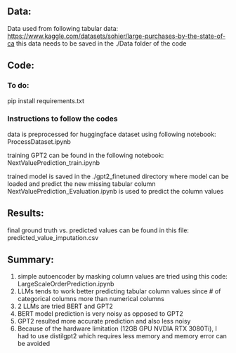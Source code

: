 ## Data:
Data used from following tabular data:
https://www.kaggle.com/datasets/sohier/large-purchases-by-the-state-of-ca
this data needs to be saved in the ./Data folder of the code

## Code:
### To do:
pip install requirements.txt

### Instructions to follow the codes
data is preprocessed for huggingface dataset using following notebook:
ProcessDataset.ipynb

training GPT2 can be found in the following notebook:
NextValuePrediction_train.ipynb

trained model is saved in the ./gpt2_finetuned directory where model can be loaded and predict the new missing tabular column
NextValuePrediction_Evaluation.ipynb is used to predict the column values

## Results:
final ground truth vs. predicted values can be found in this file:
predicted_value_imputation.csv

## Summary:
1. simple autoencoder by masking column values are tried using this code:
   LargeScaleOrderPrediction.ipynb
2. LLMs tends to work better predicting tabular column values since # of categorical columns more than numerical columns
3. 2 LLMs are tried BERT and GPT2
4. BERT model prediction is very noisy as opposed to GPT2
5. GPT2 resulted more accurate prediction and also less noisy
6. Because of the hardware limitation (12GB GPU NVDIA RTX 3080Ti), I had to use distilgpt2 which requires less memory and memory error can be avoided
